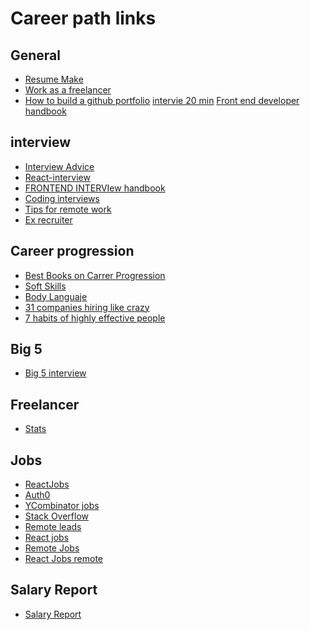 # Career path links

## General
- [Resume Make](https://resumake.io)
- [Work as a freelancer](https://www.reddit.com/r/webdev/comments/7uzgh9/web_developers_who_are_earning_as_freelancershow/)
- [How to build a github portfolio](https://www.reddit.com/r/iOSProgramming/comments/7xktdf/how_do_you_start_building_a_github_for_a_portfolio/)
[intervie 20 min](https://medium.freecodecamp.org/how-i-applied-lessons-learned-from-a-failed-technical-interview-to-get-5-job-offers-656fcf58034d)
[Front end developer handbook](https://www.reddit.com/r/javascript/comments/8b18y2/frontend_developer_handbook_2018_a_free_original/)


## interview
- [Interview Advice](https://www.reddit.com/r/reactjs/comments/7udohf/interview_advice/)
- [React-interview](https://github.com/Pau1fitz/react-interview)
- [FRONTEND INTERVIew handbook](https://github.com/yangshun/front-end-interview-handbook)
- [Coding interviews](https://github.com/yangshun/tech-interview-handbook)
- [Tips for remote work](https://www.reddit.com/r/jobs/comments/7xqdvt/tips_for_those_looking_for_remote_work_the/?st=1Z141Z3&sh=71c63940)
- [Ex recruiter](https://www.reddit.com/r/jobs/comments/7y8k6p/im_an_exrecruiter_for_some_of_the_top_companies/)

## Career progression
- [Best Books on Carrer Progression](https://www.reddit.com/r/cscareerquestions/comments/7k8tu1/best_books_on_software_engineer_career_progression/)
- [Soft Skills](https://jaxenter.com/6-most-useful-soft-skills-for-software-developers-125286.html)
- [Body Languaje](https://www.reddit.com/r/socialskills/comments/7ne3mk/the_power_of_eye_contact_my_experiences_since/)
- [31 companies hiring like crazy](https://www.glassdoor.com/blog/31-companies-hiring-like-crazy-in-the-new-year/?utm_source=newsletter&utm_medium=email&utm_content=31_comp_hiring_18&utm_campaign=jan18_us)
- [7 habits of highly effective people](https://www.reddit.com/r/Entrepreneur/comments/7ow56a/i_read_the_7_habits_of_highly_effective_people_so/)

## Big 5
- [Big 5 interview](https://www.reddit.com/r/cscareerquestions/comments/7v0lpc/guys_it_happened/)

## Freelancer
- [Stats]((https://medium.com/@dericksozo/should-you-still-do-remote-freelance-wordpress-development-heres-a-look-at-the-stats-e69f2f5585c1))

## Jobs
- [ReactJobs](https://react.42jobs.io) 
- [Auth0](auth0.com)
- [YCombinator jobs](https://news.ycombinator.com)
- [Stack Overflow]()
- [Remote leads](https://remoteleads.io/)
- [React jobs](https://www.react-jobs.com/location/United-States)
- [Remote Jobs](https://remoteok.io/)
- [React Jobs remote](https://react.42jobs.io/)

## Salary Report
- [Salary Report](https://hired.com/state-of-salaries-2018?utm_source=customerio&utm_medium=email&utm_campaign=(b2c)(m-all)(c_q12018_state-of-salaries_not-onboarded_NA))